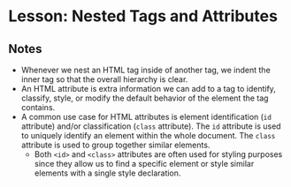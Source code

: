 # Lesson: Nested Tags and Attributes

## Notes

- Whenever we nest an HTML tag inside of another tag, we indent the inner tag so that the overall hierarchy is clear.
- An HTML attribute is extra information we can add to a tag to identify, classify, style, or modify the default behavior of the element the tag contains.
- A common use case for HTML attributes is element identification (`id` attribute) and/or classification (`class` attribute). The `id` attribute is used to uniquely identify an element within the whole document. The `class` attribute is used to group together similar elements.
  - Both `<id>` and `<class>` attributes are often used for styling purposes since they allow us to find a specific element or style similar elements with a single style declaration.